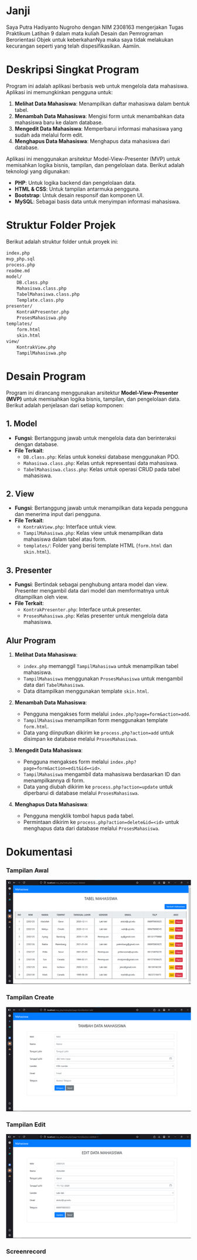 # Janji
Saya Putra Hadiyanto Nugroho dengan NIM 2308163 mengerjakan Tugas Praktikum Latihan 9 dalam mata kuliah Desain dan Pemrograman Berorientasi Objek untuk keberkahanNya maka saya tidak melakukan kecurangan seperti yang telah dispesifikasikan. Aamiin.


# Deskripsi Singkat Program

Program ini adalah aplikasi berbasis web untuk mengelola data mahasiswa. Aplikasi ini memungkinkan pengguna untuk:

1. **Melihat Data Mahasiswa**: Menampilkan daftar mahasiswa dalam bentuk tabel.
2. **Menambah Data Mahasiswa**: Mengisi form untuk menambahkan data mahasiswa baru ke dalam database.
3. **Mengedit Data Mahasiswa**: Memperbarui informasi mahasiswa yang sudah ada melalui form edit.
4. **Menghapus Data Mahasiswa**: Menghapus data mahasiswa dari database.

Aplikasi ini menggunakan arsitektur Model-View-Presenter (MVP) untuk memisahkan logika bisnis, tampilan, dan pengelolaan data. Berikut adalah teknologi yang digunakan:

- **PHP**: Untuk logika backend dan pengelolaan data.
- **HTML & CSS**: Untuk tampilan antarmuka pengguna.
- **Bootstrap**: Untuk desain responsif dan komponen UI.
- **MySQL**: Sebagai basis data untuk menyimpan informasi mahasiswa.

# Struktur Folder Projek

Berikut adalah struktur folder untuk proyek ini:

```
index.php
mvp_php.sql
process.php
readme.md
model/
	DB.class.php
	Mahasiswa.class.php
	TabelMahasiswa.class.php
	Template.class.php
presenter/
	KontrakPresenter.php
	ProsesMahasiswa.php
templates/
	form.html
	skin.html
view/
	KontrakView.php
	TampilMahasiswa.php
```

# Desain Program

Program ini dirancang menggunakan arsitektur **Model-View-Presenter (MVP)** untuk memisahkan logika bisnis, tampilan, dan pengelolaan data. Berikut adalah penjelasan dari setiap komponen:

## 1. Model
- **Fungsi**: Bertanggung jawab untuk mengelola data dan berinteraksi dengan database.
- **File Terkait**:
  - `DB.class.php`: Kelas untuk koneksi database menggunakan PDO.
  - `Mahasiswa.class.php`: Kelas untuk representasi data mahasiswa.
  - `TabelMahasiswa.class.php`: Kelas untuk operasi CRUD pada tabel mahasiswa.

## 2. View
- **Fungsi**: Bertanggung jawab untuk menampilkan data kepada pengguna dan menerima input dari pengguna.
- **File Terkait**:
  - `KontrakView.php`: Interface untuk view.
  - `TampilMahasiswa.php`: Kelas view untuk menampilkan data mahasiswa dalam tabel atau form.
  - `templates/`: Folder yang berisi template HTML (`form.html` dan `skin.html`).

## 3. Presenter
- **Fungsi**: Bertindak sebagai penghubung antara model dan view. Presenter mengambil data dari model dan memformatnya untuk ditampilkan oleh view.
- **File Terkait**:
  - `KontrakPresenter.php`: Interface untuk presenter.
  - `ProsesMahasiswa.php`: Kelas presenter untuk mengelola data mahasiswa.

## Alur Program
1. **Melihat Data Mahasiswa**:
   - `index.php` memanggil `TampilMahasiswa` untuk menampilkan tabel mahasiswa.
   - `TampilMahasiswa` menggunakan `ProsesMahasiswa` untuk mengambil data dari `TabelMahasiswa`.
   - Data ditampilkan menggunakan template `skin.html`.

2. **Menambah Data Mahasiswa**:
   - Pengguna mengakses form melalui `index.php?page=form&action=add`.
   - `TampilMahasiswa` menampilkan form menggunakan template `form.html`.
   - Data yang diinputkan dikirim ke `process.php?action=add` untuk disimpan ke database melalui `ProsesMahasiswa`.

3. **Mengedit Data Mahasiswa**:
   - Pengguna mengakses form melalui `index.php?page=form&action=edit&id=<id>`.
   - `TampilMahasiswa` mengambil data mahasiswa berdasarkan ID dan menampilkannya di form.
   - Data yang diubah dikirim ke `process.php?action=update` untuk diperbarui di database melalui `ProsesMahasiswa`.

4. **Menghapus Data Mahasiswa**:
   - Pengguna mengklik tombol hapus pada tabel.
   - Permintaan dikirim ke `process.php?action=delete&id=<id>` untuk menghapus data dari database melalui `ProsesMahasiswa`.

# Dokumentasi

### Tampilan Awal
![alt text](dokumentasi/show.png)

### Tampilan Create
![alt text](dokumentasi/CREATE.png)

### Tampilan Edit
![alt text](dokumentasi/edit.png)

### Screenrecord

